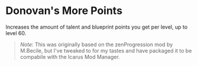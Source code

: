 # Donovan's More Points

Increases the amount of talent and blueprint points you get per level, up to level 60.

> _Note:_
> This was originally based on the zenProgression mod by M.Becile,
> but I've tweaked to for my tastes and have packaged it to be compabile with the Icarus Mod Manager.
